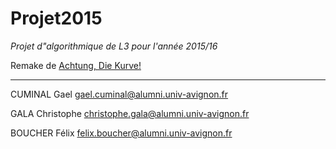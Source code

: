 Projet2015
=======
*Projet d"algorithmique de L3 pour l'année 2015/16*

Remake de [Achtung, Die Kurve!](https://en.wikipedia.org/wiki/Achtung,_die_Kurve!)

-----------------------------------------------------------------------

CUMINAL Gael gael.cuminal@alumni.univ-avignon.fr

GALA Christophe christophe.gala@alumni.univ-avignon.fr

BOUCHER Félix felix.boucher@alumni.univ-avignon.fr
